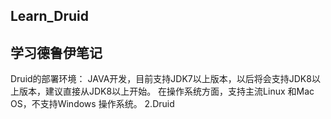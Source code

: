 ## Learn_Druid
## 学习德鲁伊笔记

Druid的部署环境：
JAVA开发，目前支持JDK7以上版本，以后将会支持JDK8以上版本，建议直接从JDK8以上开始。
在操作系统方面，支持主流Linux 和Mac OS，不支持Windows 操作系统。
2.Druid
